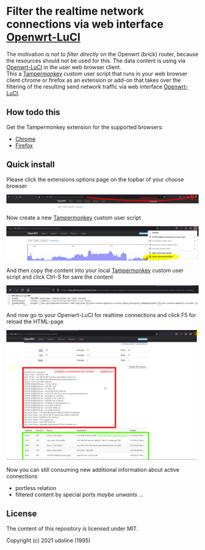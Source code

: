# Filter the realtime network connections via web interface [Openwrt-LuCI](https://openwrt.org/docs/guide-user/luci/start)

The motivation is *not to filter directly* on the Openwrt (brick) router, because the resources should not be used for this. 
The data content is using via [Openwrt-LuCI](https://openwrt.org/docs/guide-user/luci/start) in the user web browser client.  
This a [Tampermonkey](https://tampermonkey.net/) custom user script that runs in your web browser client chrome or firefox as an extension or add-on that takes over the filtering of the resulting send network traffic via web interface [Openwrt-LuCI](https://openwrt.org/docs/guide-user/luci/start).

## How todo this

Get the Tampermonkey extension for the supported browsers:
- [Chrome](https://chrome.google.com/webstore/detail/tampermonkey/dhdgffkkebhmkfjojejmpbldmpobfkfo/)
- [Firefox](https://addons.mozilla.org/en-US/firefox/addon/tampermonkey/)

## Quick install 

Please click the extensions options page on the topbar of your choose browser

![Screenshot](https://github.com/udoline/filter-conns-openwrt-router/blob/main/doc/screenshot/OpenWrt-luci-admin-status-realtime-connections.png)

Now create a new [Tampermonkey](https://tampermonkey.net/) custom user script

![Screenshot](https://github.com/udoline/filter-conns-openwrt-router/blob/main/doc/screenshot/Tampermonkey-UserScript-NEW.png)

And then copy the content into your local [Tampermonkey](https://tampermonkey.net/) custom user script and click Ctrl-S for save the content

![Screenshot](https://github.com/udoline/filter-conns-openwrt-router/blob/main/doc/screenshot/Tampermonkey-UserScript-Content-Raw.png)

And now go to your Openwrt-LuCI for realtime connections and click F5 for reload the HTML-page

![Screenshot](https://github.com/udoline/filter-conns-openwrt-router/blob/main/doc/screenshot/OpenWrt-luci-admin-status-realtime-connections-additional-output.png)

Now you can still consuming new additional information about active connections
- portless relation
- filtered content by special ports *maybe unwants ...*

## License

The content of this repository is licensed under MIT.

Copyright (c) 2021 udoline (1995)
